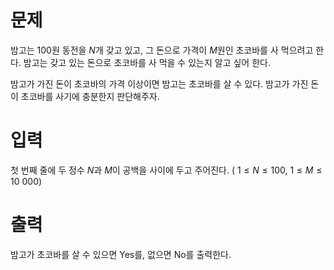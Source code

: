 # 문제
밤고는 
$100$원 동전을 
$N$개 갖고 있고, 그 돈으로 가격이 
$M$원인 초코바를 사 먹으려고 한다. 밤고는 갖고 있는 돈으로 초코바를 사 먹을 수 있는지 알고 싶어 한다.

밤고가 가진 돈이 초코바의 가격 이상이면 밤고는 초코바를 살 수 있다. 밤고가 가진 돈이 초코바를 사기에 충분한지 판단해주자.

# 입력
첫 번째 줄에 두 정수 
$N$과 
$M$이 공백을 사이에 두고 주어진다. (
$1 \le N \le 100$, 
$1 \le M \le 10\ 000$)

# 출력
밤고가 초코바를 살 수 있으면 Yes를, 없으면 No를 출력한다.